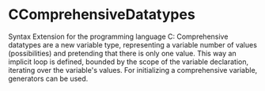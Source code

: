 # CComprehensiveDatatypes
Syntax Extension for the programming language C: Comprehensive datatypes are a new variable type, representing a variable number of values (possibilities) and pretending that there is only one value. This way an implicit loop is defined, bounded by the scope of the variable declaration, iterating over the variable's values. For initializing a comprehensive variable, generators can be used.

